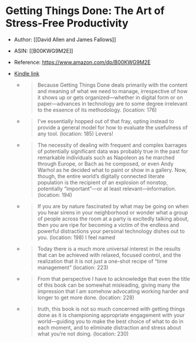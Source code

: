 # Getting Things Done: The Art of Stress-Free Productivity

* Author: [[David Allen and James Fallows]]
* ASIN: [[B00KWG9M2E]]
* Reference: https://www.amazon.com/dp/B00KWG9M2E
* [Kindle link](kindle://book?action=open&asin=B00KWG9M2E)


  - > Because Getting Things Done deals primarily with the content and meaning of what we need to manage, irrespective of how it shows up or gets organized—whether in digital form or on paper—advances in technology are to some degree irrelevant to the essence of its methodology. (location: 176)


  - > I’ve essentially hopped out of that fray, opting instead to provide a general model for how to evaluate the usefulness of any tool. (location: 185)
    Levers!

  - > The necessity of dealing with frequent and complex barrages of potentially significant data was probably true in the past for remarkable individuals such as Napoleon as he marched through Europe, or Bach as he composed, or even Andy Warhol as he decided what to paint or show in a gallery. Now, though, the entire world’s digitally connected literate population is the recipient of an explosion of nonstop, potentially “important”—or at least relevant—information. (location: 194)


  - > If you are by nature fascinated by what may be going on when you hear sirens in your neighborhood or wonder what a group of people across the room at a party is excitedly talking about, then you are ripe for becoming a victim of the endless and powerful distractions your personal technology dishes out to you. (location: 198)
    I feel named

  - > Today there is a much more universal interest in the results that can be achieved with relaxed, focused control, and the realization that it is not just a one-shot recipe of “time management” (location: 223)


  - > From that perspective I have to acknowledge that even the title of this book can be somewhat misleading, giving many the impression that I am somehow advocating working harder and longer to get more done. (location: 228)


  - > truth, this book is not so much concerned with getting things done as it is championing appropriate engagement with your world—guiding you to make the best choice of what to do in each moment, and to eliminate distraction and stress about what you’re not doing. (location: 230)


